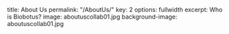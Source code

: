 
title: About Us
permalink: "/AboutUs/"
key: 2
options: fullwidth
excerpt: Who is Biobotus?
image: aboutuscollab01.jpg
background-image: aboutuscollab01.jpg
